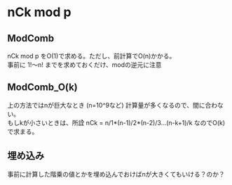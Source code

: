# nCk mod p
## ModComb
nCk mod p をO(1)で求める。ただし、前計算でO(n)かかる。  
事前に 1!〜n! までを求めておくだけ、modの逆元に注意

## ModComb_O(k)
上の方法ではnが巨大なとき (n=10^9など) 計算量が多くなるので、間に合わない。  
もしkが小さいときは、所詮 nCk = n/1*(n-1)/2*(n-2)/3...(n-k+1)/k なのでO(k)で求まる。  

## 埋め込み
事前に計算した階乗の値とかを埋め込んでおけばnが大きくてもいける？のか？

